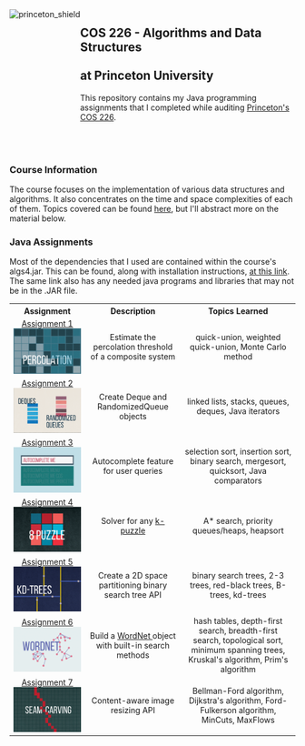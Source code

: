 <img src="https://www.cs.princeton.edu/courses/archive/spring20/cos226/images/princeton-shield.gif" alt=princeton_shield align=left height=210 />  

 ## COS 226 - Algorithms and Data Structures<br></br>at Princeton University  
 
 This repository contains my Java programming assignments that I completed while auditing [Princeton's COS 226](https://www.cs.princeton.edu/courses/archive/spring20/cos226/syllabus.php).
 <br></br>
 <br></br>
 ### Course Information
 The course focuses on the implementation of various data structures and algorithms. It also concentrates on the time and space complexities of each of them.
 Topics covered can be found [here](https://www.cs.princeton.edu/courses/archive/spring20/cos226/lectures.php), but I'll abstract more on the material below.  
 
 ### Java Assignments
 Most of the dependencies that I used are contained within the course's algs4.jar. This can be found, along with installation instructions, [at this link](https://algs4.cs.princeton.edu/code). The same link also has any needed java programs and libraries that may not be in the .JAR file.
 
 <table style="width:100%">
  <tr>
    <th>Assignment</th>
    <th>Description</th>
    <th>Topics Learned</th>
  </tr>
  <tr>
    <td>
     <div align="center">
       <a href="https://www.cs.princeton.edu/courses/archive/spring20/cos226/assignments/percolation/specification.php"> Assignment 1 </a>
     </div>
     <a href="https://github.com/ryanalbertson/COS226_Princeton_University/tree/master/Assignment1">
       <img src="./Assignment1/resources/logo.png" width = 300>
     </a>
    </td>
    <td>
      <div align="center"> Estimate the percolation threshold of a composite system </div>
    </td>
    <td> 
      <div align="center"> quick-union, weighted quick-union, Monte Carlo method </div>
    </td>
  </tr>
  <tr>
    <td>
      <div align="center">
        <a href="https://www.cs.princeton.edu/courses/archive/spring20/cos226/assignments/queues/specification.php"> Assignment 2 </a>
      </div>
      <a href="https://github.com/ryanalbertson/COS226_Princeton_University/tree/master/Assignment2">
        <img src="./Assignment2/resources/logo.png" width = 400>
      </a>       
    </td>
    <td>
      <div align="center"> Create Deque and RandomizedQueue objects </div>
    </td>
    <td>
      <div align="center"> linked lists, stacks, queues, deques, Java iterators </div>
    </td>
  </tr>
   <tr>
    <td>
      <div align="center">
        <a href="https://www.cs.princeton.edu/courses/archive/spring20/cos226/assignments/autocomplete/specification.php"> Assignment 3 </a>
      </div>
      <a href="https://github.com/ryanalbertson/COS226_Princeton_University/tree/master/Assignment3">
        <img src="./Assignment3/resources/logo.png" width = 300>
      </a>       
    </td>
    <td>
      <div align="center"> Autocomplete feature for user queries </div>
    </td>
    <td>
      <div align="center"> selection sort, insertion sort, binary search, mergesort, quicksort, Java comparators </div>
    </td>
  </tr>
   <tr>
    <td>
      <div align="center">
        <a href="https://www.cs.princeton.edu/courses/archive/spring20/cos226/assignments/8puzzle/specification.php"> Assignment 4 </a>
      </div>
      <a href="https://github.com/ryanalbertson/COS226_Princeton_University/tree/master/Assignment4">
        <img src="./Assignment4/resources/logo.png" width = 300>
      </a>       
    </td>
    <td>
      <div align="center"> Solver for any <a href="https://en.wikipedia.org/wiki/15_puzzle"> k-puzzle </a> </div>
    </td>
    <td>
     <div align="center"> A* search, priority queues/heaps, heapsort </div>
    </td>
  </tr>
   <tr>
    <td>
      <div align="center">
        <a href="https://www.cs.princeton.edu/courses/archive/spring20/cos226/assignments/kdtree/specification.php"> Assignment 5 </a>
      </div>
      <a href="https://github.com/ryanalbertson/COS226_Princeton_University/tree/master/Assignment5">
        <img src="./Assignment5/resources/logo.png" width = 300>
      </a>       
    </td>
    <td>
      <div align="center"> Create a 2D space partitioning binary search tree API </div>
    </td>
    <td>
      <div align="center"> binary search trees, 2-3 trees, red-black trees, B-trees, kd-trees </div>
    </td>
  </tr>
   <tr>
    <td>
      <div align="center">
        <a href="https://www.cs.princeton.edu/courses/archive/spring20/cos226/assignments/wordnet/specification.php"> Assignment 6 </a>
      </div>
      <a href="https://github.com/ryanalbertson/COS226_Princeton_University/tree/master/Assignment6">
        <img src="./Assignment6/resources/logo.png" width = 300>
      </a>       
    </td>
    <td>
      <div align="center"> Build a <a href="https://wordnet.princeton.edu"> WordNet </a> object with built-in search methods </div>
    </td>
    <td>
      <div align="center"> hash tables, depth-first search, breadth-first search, topological sort, minimum spanning trees, Kruskal's algorithm, Prim's algorithm </div>
    </td>
  </tr>
   <tr>
    <td>
      <div align="center">
        <a href="https://www.cs.princeton.edu/courses/archive/spring20/cos226/assignments/seam/specification.php"> Assignment 7 </a>
      </div>
      <a href="https://github.com/ryanalbertson/COS226_Princeton_University/tree/master/Assignment7">
        <img src="./Assignment7/resources/logo.png" width = 300>
      </a>       
    </td>
    <td>
      <div align="center"> Content-aware image resizing API </div>
    </td>
    <td>
      <div align="center"> Bellman-Ford algorithm, Dijkstra's algorithm, Ford-Fulkerson algorithm, MinCuts, MaxFlows </div>
    </td>
  </tr>
</table>
